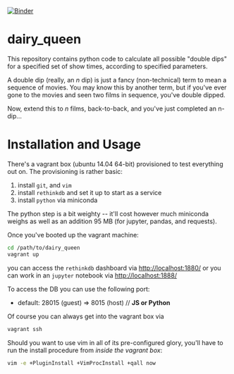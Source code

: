 [![Binder](http://mybinder.org/badge.svg)](http://mybinder.org/repo/stevenpollack/dairy_queen)

# dairy_queen

This repository contains python code to calculate all possible "double dips" for
a specified set of show times, according to specified parameters.

A double dip (really, an _n_ dip) is just a fancy (non-technical) term to mean
a sequence of movies. You may know this by another term, but if you've ever
gone to the movies and seen two films in sequence, you've double dipped.

Now, extend this to _n_ films, back-to-back, and you've just completed an
n-dip...

# Installation and Usage
There's a vagrant box (ubuntu 14.04 64-bit) provisioned to test everything
out on. The provisioning is rather basic:

1. install `git`, and `vim`
2. install `rethinkdb` and set it up to start as a service
3. install `python` via miniconda

The python step is a bit weighty -- it'll cost however much miniconda weighs
as well as an addition 95 MB (for jupyter, pandas, and requests).

Once you've booted up the vagrant machine:
```bash
cd /path/to/dairy_queen
vagrant up
```
you can access the `rethinkdb` dashboard via
[http://localhost:1880/](http://localhost:1880/) or you can work in an `jupyter` notebook via
[http://localhost:1888/](http://localhost:1888/)

To access the DB you can use the following port:

*  default: 28015 (guest) => 8015 (host) // **JS or Python**

Of course you can always get into the vagrant box via
```bash
vagrant ssh
```

Should you want to use vim in all of its pre-configured glory, you'll
have to run the install procedure from _inside the vagrant box_:
```bash
vim -e +PluginInstall +VimProcInstall +qall now
```
